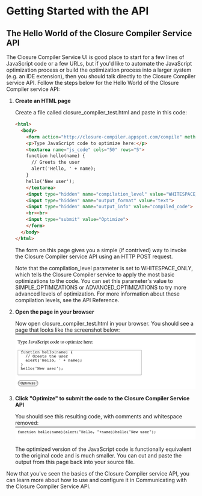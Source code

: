 # Getting Started with the API
  
## The Hello World of the Closure Compiler Service API

The Closure Compiler Service UI is good place to start for a few lines of JavaScript code or a few
URLs, but if you'd like to automate the JavaScript optimization process or build the optimization
process into a larger system (e.g. an IDE extension), then you should talk directly to the Closure
Compiler service API. Follow the steps below for the Hello World of the Closure Compiler service
API:

 1. **Create an HTML page**
    
    Create a file called closure_compiler_test.html and paste in this code:
    
    ```html
    <html>
      <body>
        <form action="http://closure-compiler.appspot.com/compile" method="POST">
        <p>Type JavaScript code to optimize here:</p>
        <textarea name="js_code" cols="50" rows="5">
        function hello(name) {
          // Greets the user
          alert('Hello, ' + name);
        }
        hello('New user');
        </textarea>
        <input type="hidden" name="compilation_level" value="WHITESPACE_ONLY">
        <input type="hidden" name="output_format" value="text">
        <input type="hidden" name="output_info" value="compiled_code">
        <br><br>
        <input type="submit" value="Optimize">
        </form>
      </body>
    </html>
    ```
    
    The form on this page gives you a simple (if contrived) way to invoke the Closure Compiler
    service API using an HTTP POST request.

    Note that the compilation_level parameter is set to WHITESPACE_ONLY, which tells the Closure
    Compiler service to apply the most basic optimizations to the code. You can set this
    parameter's value to SIMPLE_OPTIMIZATIONS or ADVANCED_OPTIMIZATIONS to try more advanced levels
    of optimization. For more information about these compilation levels, see the API Reference.

 2. **Open the page in your browser**

    Now open closure_compiler_test.html in your browser. You should see a page that looks like the
    screenshot below: ![API Sample Screenshot](getting_started_API.png)


 3. **Click "Optimize" to submit the code to the Closure Compiler Service API**

    You should see this resulting code, with comments and whitespace removed:
    ![API Sample Screenshot](getting_started_API_result.png)

    The optimized version of the JavaScript code is functionally equivalent to the original code
    and is much smaller. You can cut and paste the output from this page back into your source file.

Now that you've seen the basics of the Closure Compiler service API, you can learn more about how
to use and configure it in Communicating with the Closure Compiler Service API.
